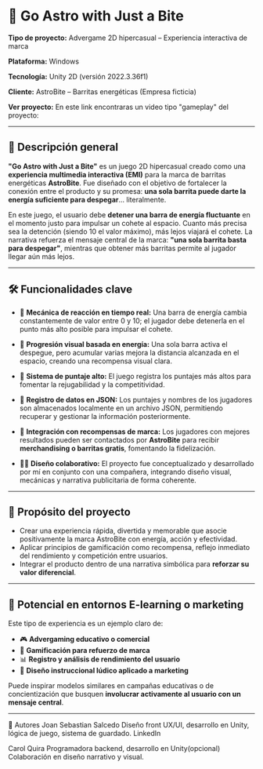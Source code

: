 # 🚀 Go Astro with Just a Bite

**Tipo de proyecto:** Advergame 2D hipercasual – Experiencia interactiva de marca  

**Plataforma:** Windows

**Tecnología:** Unity 2D (versión 2022.3.36f1)

**Cliente:** AstroBite – Barritas energéticas (Empresa ficticia)

**Ver proyecto:** En este link encontraras un video tipo "gameplay" del proyecto: 

---

## 📘 Descripción general

**"Go Astro with Just a Bite"** es un juego 2D hipercasual creado como una **experiencia multimedia interactiva (EMI)** para la marca de barritas energéticas **AstroBite**. Fue diseñado con el objetivo de fortalecer la conexión entre el producto y su promesa: **una sola barrita puede darte la energía suficiente para despegar**... literalmente.

En este juego, el usuario debe **detener una barra de energía fluctuante** en el momento justo para impulsar un cohete al espacio. Cuanto más precisa sea la detención (siendo 10 el valor máximo), más lejos viajará el cohete. La narrativa refuerza el mensaje central de la marca: **"una sola barrita basta para despegar"**, mientras que obtener más barritas permite al jugador llegar aún más lejos.

---

## 🛠️ Funcionalidades clave

- 🚀 **Mecánica de reacción en tiempo real:** Una barra de energía cambia constantemente de valor entre 0 y 10; el jugador debe detenerla en el punto más alto posible para impulsar el cohete.

- 🌌 **Progresión visual basada en energía:** Una sola barra activa el despegue, pero acumular varias mejora la distancia alcanzada en el espacio, creando una recompensa visual clara.

- 🎯 **Sistema de puntaje alto:** El juego registra los puntajes más altos para fomentar la rejugabilidad y la competitividad.

- 🧾 **Registro de datos en JSON:** Los puntajes y nombres de los jugadores son almacenados localmente en un archivo JSON, permitiendo recuperar y gestionar la información posteriormente.

- 🎁 **Integración con recompensas de marca:** Los jugadores con mejores resultados pueden ser contactados por **AstroBite** para recibir **merchandising o barritas gratis**, fomentando la fidelización.

- 🧍‍♂️ **Diseño colaborativo:** El proyecto fue conceptualizado y desarrollado por mí en conjunto con una compañera, integrando diseño visual, mecánicas y narrativa publicitaria de forma coherente.

---

## 🎯 Propósito del proyecto

- Crear una experiencia rápida, divertida y memorable que asocie positivamente la marca AstroBite con energía, acción y efectividad.
- Aplicar principios de gamificación como recompensa, reflejo inmediato del rendimiento y competición entre usuarios.
- Integrar el producto dentro de una narrativa simbólica para **reforzar su valor diferencial**.

---

## 🧠 Potencial en entornos E-learning o marketing

Este tipo de experiencia es un ejemplo claro de:

- 🎮 **Advergaming educativo o comercial**
- 🚀 **Gamificación para refuerzo de marca**
- 📊 **Registro y análisis de rendimiento del usuario**
- 🧠 **Diseño instruccional lúdico aplicado a marketing**

Puede inspirar modelos similares en campañas educativas o de concientización que busquen **involucrar activamente al usuario con un mensaje central**.

---
👤 Autores
Joan Sebastian Salcedo
Diseño front UX/UI, desarrollo en Unity, lógica de juego, sistema de guardado.
LinkedIn

Carol Quira
Programadora backend, desarrollo en Unity(opcional)
Colaboración en diseño narrativo y visual.
